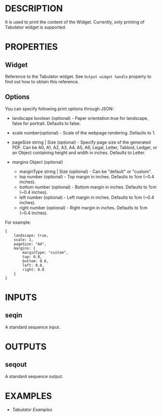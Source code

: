 # DESCRIPTION

It is used to print the content of the Widget. Currently, only printing of Tabulator widget is supported.

# PROPERTIES

## Widget

Reference to the Tabulator widget. See `Output widget handle` property to find out how to obtain this reference.

## Options

You can specify following print options through JSON:

-   landscape boolean (optional) - Paper orientation.true for landscape, false for portrait. Defaults to false.

-   scale number(optional) - Scale of the webpage rendering. Defaults to 1.

-   pageSize string | Size (optional) - Specify page size of the generated PDF. Can be A0, A1, A2, A3, A4, A5, A6, Legal, Letter, Tabloid, Ledger, or an Object containing height and width in inches. Defaults to Letter.

-   margins Object (optional)
    -   marginType string | Size (optional) - Can be "default" or "custom".
    -   top number (optional) - Top margin in inches. Defaults to 1cm (~0.4 inches).
    -   bottom number (optional) - Bottom margin in inches. Defaults to 1cm (~0.4 inches).
    -   left number (optional) - Left margin in inches. Defaults to 1cm (~0.4 inches).
    -   right number (optional) - Right margin in inches. Defaults to 1cm (~0.4 inches).

For example:

```
{
    landscape: true,
    scale: 1,
    pageSize: "A4",
    margins: {
        marginType: "custom",
        top: 0.8,
        bottom: 0.8,
        left: 0.8,
        right: 0.8
    }
}
```

# INPUTS

## seqin

A standard sequence input.

# OUTPUTS

## seqout

A standard sequence output.

# EXAMPLES

-   _Tabulator Examples_
